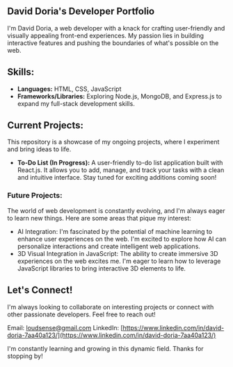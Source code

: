 ## David Doria's Developer Portfolio

I'm David Doria, a web developer with a knack for crafting user-friendly and visually appealing front-end experiences. My passion lies in building interactive features and pushing the boundaries of what's possible on the web.

## Skills:

* **Languages:** HTML, CSS, JavaScript
* **Frameworks/Libraries:** Exploring Node.js, MongoDB, and Express.js to expand my full-stack development skills.

## Current Projects:

This repository is a showcase of my ongoing projects, where I experiment and bring ideas to life.

* **To-Do List (In Progress):** A user-friendly to-do list application built with React.js. It allows you to add, manage, and track your tasks with a clean and intuitive interface. Stay tuned for exciting additions coming soon!

### Future Projects:

The world of web development is constantly evolving, and I'm always eager to learn new things. Here are some areas that pique my interest:

- AI Integration: I'm fascinated by the potential of machine learning to enhance user experiences on the web. I'm excited to explore how AI can personalize interactions and create intelligent web applications.
- 3D Visual Integration in JavaScript: The ability to create immersive 3D experiences on the web excites me. I'm eager to learn how to leverage JavaScript libraries to bring interactive 3D elements to life.

## Let's Connect!

I'm always looking to collaborate on interesting projects or connect with other passionate developers. Feel free to reach out!

Email: loudsense@gmail.com
LinkedIn: [https://www.linkedin.com/in/david-doria-7aa40a123/](https://www.linkedin.com/in/david-doria-7aa40a123/)

I'm constantly learning and growing in this dynamic field. Thanks for stopping by!

